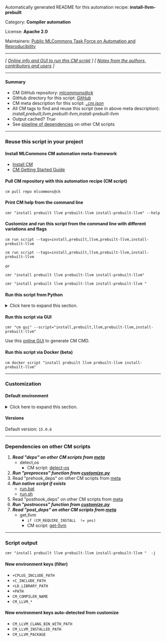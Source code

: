 Automatically generated README for this automation recipe: **install-llvm-prebuilt**

Category: **Compiler automation**

License: **Apache 2.0**

Maintainers: [Public MLCommons Task Force on Automation and Reproducibility](https://github.com/mlcommons/ck/blob/master/docs/taskforce.md)

---
*[ [Online info and GUI to run this CM script](https://access.cknowledge.org/playground/?action=scripts&name=install-llvm-prebuilt,cda9094971724a0a) ] [ [Notes from the authors, contributors and users](README-extra.md) ]*

---
#### Summary

* CM GitHub repository: *[mlcommons@ck](https://github.com/mlcommons/ck/tree/dev/cm-mlops)*
* GitHub directory for this script: *[GitHub](https://github.com/mlcommons/ck/tree/dev/cm-mlops/script/install-llvm-prebuilt)*
* CM meta description for this script: *[_cm.json](_cm.json)*
* All CM tags to find and reuse this script (see in above meta description): *install,prebuilt,llvm,prebuilt-llvm,install-prebuilt-llvm*
* Output cached? *True*
* See [pipeline of dependencies](#dependencies-on-other-cm-scripts) on other CM scripts


---
### Reuse this script in your project

#### Install MLCommons CM automation meta-framework

* [Install CM](https://access.cknowledge.org/playground/?action=install)
* [CM Getting Started Guide](https://github.com/mlcommons/ck/blob/master/docs/getting-started.md)

#### Pull CM repository with this automation recipe (CM script)

```cm pull repo mlcommons@ck```

#### Print CM help from the command line

````cmr "install prebuilt llvm prebuilt-llvm install-prebuilt-llvm" --help````

#### Customize and run this script from the command line with different variations and flags

`cm run script --tags=install,prebuilt,llvm,prebuilt-llvm,install-prebuilt-llvm`

`cm run script --tags=install,prebuilt,llvm,prebuilt-llvm,install-prebuilt-llvm `

*or*

`cmr "install prebuilt llvm prebuilt-llvm install-prebuilt-llvm"`

`cmr "install prebuilt llvm prebuilt-llvm install-prebuilt-llvm " `


#### Run this script from Python

<details>
<summary>Click here to expand this section.</summary>

```python

import cmind

r = cmind.access({'action':'run'
                  'automation':'script',
                  'tags':'install,prebuilt,llvm,prebuilt-llvm,install-prebuilt-llvm'
                  'out':'con',
                  ...
                  (other input keys for this script)
                  ...
                 })

if r['return']>0:
    print (r['error'])

```

</details>


#### Run this script via GUI

```cmr "cm gui" --script="install,prebuilt,llvm,prebuilt-llvm,install-prebuilt-llvm"```

Use this [online GUI](https://cKnowledge.org/cm-gui/?tags=install,prebuilt,llvm,prebuilt-llvm,install-prebuilt-llvm) to generate CM CMD.

#### Run this script via Docker (beta)

`cm docker script "install prebuilt llvm prebuilt-llvm install-prebuilt-llvm" `

___
### Customization

#### Default environment

<details>
<summary>Click here to expand this section.</summary>

These keys can be updated via `--env.KEY=VALUE` or `env` dictionary in `@input.json` or using script flags.


</details>

#### Versions
Default version: `15.0.6`

___
### Dependencies on other CM scripts


  1. ***Read "deps" on other CM scripts from [meta](https://github.com/mlcommons/ck/tree/dev/cm-mlops/script/install-llvm-prebuilt/_cm.json)***
     * detect,os
       - CM script: [detect-os](https://github.com/mlcommons/ck/tree/master/cm-mlops/script/detect-os)
  1. ***Run "preprocess" function from [customize.py](https://github.com/mlcommons/ck/tree/dev/cm-mlops/script/install-llvm-prebuilt/customize.py)***
  1. Read "prehook_deps" on other CM scripts from [meta](https://github.com/mlcommons/ck/tree/dev/cm-mlops/script/install-llvm-prebuilt/_cm.json)
  1. ***Run native script if exists***
     * [run.bat](https://github.com/mlcommons/ck/tree/dev/cm-mlops/script/install-llvm-prebuilt/run.bat)
     * [run.sh](https://github.com/mlcommons/ck/tree/dev/cm-mlops/script/install-llvm-prebuilt/run.sh)
  1. Read "posthook_deps" on other CM scripts from [meta](https://github.com/mlcommons/ck/tree/dev/cm-mlops/script/install-llvm-prebuilt/_cm.json)
  1. ***Run "postrocess" function from [customize.py](https://github.com/mlcommons/ck/tree/dev/cm-mlops/script/install-llvm-prebuilt/customize.py)***
  1. ***Read "post_deps" on other CM scripts from [meta](https://github.com/mlcommons/ck/tree/dev/cm-mlops/script/install-llvm-prebuilt/_cm.json)***
     * get,llvm
       * `if (CM_REQUIRE_INSTALL  != yes)`
       - CM script: [get-llvm](https://github.com/mlcommons/ck/tree/master/cm-mlops/script/get-llvm)

___
### Script output
`cmr "install prebuilt llvm prebuilt-llvm install-prebuilt-llvm "  -j`
#### New environment keys (filter)

* `+CPLUS_INCLUDE_PATH`
* `+C_INCLUDE_PATH`
* `+LD_LIBRARY_PATH`
* `+PATH`
* `CM_COMPILER_NAME`
* `CM_LLVM_*`
#### New environment keys auto-detected from customize

* `CM_LLVM_CLANG_BIN_WITH_PATH`
* `CM_LLVM_INSTALLED_PATH`
* `CM_LLVM_PACKAGE`